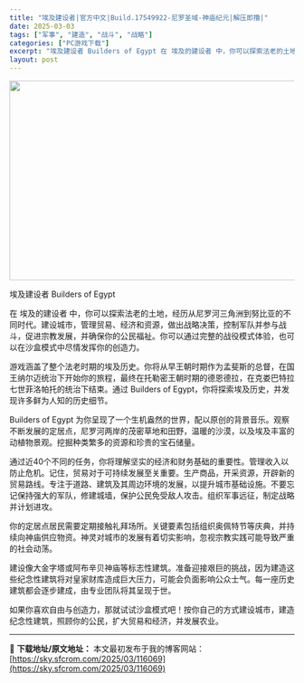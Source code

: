 ```yaml
---
title: "埃及建设者|官方中文|Build.17549922-尼罗圣域-神庙纪元|解压即撸|"
date: 2025-03-03
tags: ["军事", "建造", "战斗", "战略"]
categories: ["PC游戏下载"]
excerpt: "埃及建设者 Builders of Egypt 在 埃及的建设者 中，你可以探索法老的土地，经历从尼罗河三角洲到努比亚的不同时代。建设城市，管理贸易、经济和资源，做出战略决策，控制军队并参与战斗，促进宗教发展，并确保你的公民福祉。你可以通过完整的战役模式体验，也可以在沙盒模式中尽情发挥你的创造力。 &hellip;"
layout: post
---
```


<img class="aligncenter size-full wp-image-116063" src="https://sky.sfcrom.com/wp-content/uploads/2025/03/2025030309021719.webp" alt="" width="616" height="353" />

埃及建设者 Builders of Egypt

在 埃及的建设者 中，你可以探索法老的土地，经历从尼罗河三角洲到努比亚的不同时代。建设城市，管理贸易、经济和资源，做出战略决策，控制军队并参与战斗，促进宗教发展，并确保你的公民福祉。你可以通过完整的战役模式体验，也可以在沙盒模式中尽情发挥你的创造力。

游戏涵盖了整个法老时期的埃及历史。你将从早王朝时期作为孟斐斯的总督，在国王纳尔迈统治下开始你的旅程，最终在托勒密王朝时期的德恩德拉，在克娄巴特拉七世菲洛帕托的统治下结束。通过 Builders of Egypt，你将探索埃及历史，并发现许多鲜为人知的历史细节。

Builders of Egypt 为你呈现了一个生机盎然的世界，配以原创的背景音乐。观察不断发展的定居点，尼罗河两岸的茂密草地和田野，温暖的沙漠，以及埃及丰富的动植物景观。挖掘种类繁多的资源和珍贵的宝石储量。

通过近40个不同的任务，你将理解坚实的经济和财务基础的重要性。管理收入以防止危机。记住，贸易对于可持续发展至关重要。生产商品，开采资源，开辟新的贸易路线。专注于道路、建筑及其周边环境的发展，以提升城市基础设施。不要忘记保持强大的军队，修建城墙，保护公民免受敌人攻击。组织军事远征，制定战略并计划进攻。

你的定居点居民需要定期接触礼拜场所。关键要素包括组织奥佩特节等庆典，并持续向神庙供应物资。神灵对城市的发展有着切实影响，忽视宗教实践可能导致严重的社会动荡。

建设像大金字塔或阿布辛贝神庙等标志性建筑。准备迎接艰巨的挑战，因为建造这些纪念性建筑将对皇家财库造成巨大压力，可能会负面影响公众士气。每一座历史建筑都会逐步建成，由专业团队将其呈现于世。

如果你喜欢自由与创造力，那就试试沙盒模式吧！按你自己的方式建设城市，建造纪念性建筑，照顾你的公民，扩大贸易和经济，并发展农业。

---
📖 **下载地址/原文地址：** 本文最初发布于我的博客网站：[https://sky.sfcrom.com/2025/03/116069](https://sky.sfcrom.com/2025/03/116069)
